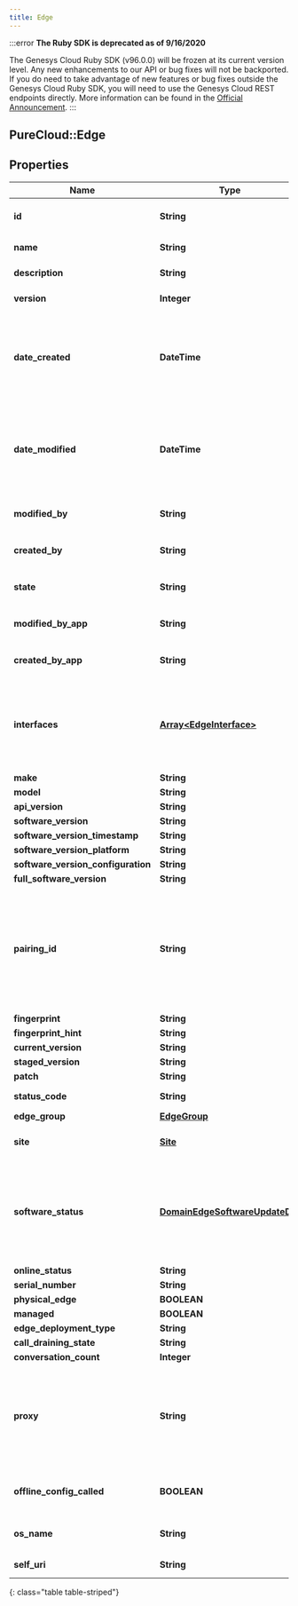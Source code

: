 ```yaml
---
title: Edge
---
```


:::error
**The Ruby SDK is deprecated as of 9/16/2020**

The Genesys Cloud Ruby SDK (v96.0.0) will be frozen at its current version level. Any new enhancements to our API or bug fixes will not be backported. If you do need to take advantage of new features or bug fixes outside the Genesys Cloud Ruby SDK, you will need to use the Genesys Cloud REST endpoints directly. More information can be found in the [Official Announcement](https://developer.mypurecloud.com/forum/t/announcement-genesys-cloud-ruby-sdk-end-of-life/8850).
:::


## PureCloud::Edge

## Properties

|Name | Type | Description | Notes|
|------------ | ------------- | ------------- | -------------|
| **id** | **String** | The globally unique identifier for the object. | [optional] |
| **name** | **String** | The name of the entity. | |
| **description** | **String** | The resource&#39;s description. | [optional] |
| **version** | **Integer** | The current version of the resource. | [optional] |
| **date_created** | **DateTime** | The date the resource was created. Date time is represented as an ISO-8601 string. For example: yyyy-MM-ddTHH:mm:ss.SSSZ | [optional] |
| **date_modified** | **DateTime** | The date of the last modification to the resource. Date time is represented as an ISO-8601 string. For example: yyyy-MM-ddTHH:mm:ss.SSSZ | [optional] |
| **modified_by** | **String** | The ID of the user that last modified the resource. | [optional] |
| **created_by** | **String** | The ID of the user that created the resource. | [optional] |
| **state** | **String** | Indicates if the resource is active, inactive, or deleted. | [optional] |
| **modified_by_app** | **String** | The application that last modified the resource. | [optional] |
| **created_by_app** | **String** | The application that created the resource. | [optional] |
| **interfaces** | [**Array&lt;EdgeInterface&gt;**](EdgeInterface.html) | The list of interfaces for the edge. (Deprecated) Replaced by configuring trunks/ip info on the logical interface instead | [optional] |
| **make** | **String** |  | [optional] |
| **model** | **String** |  | [optional] |
| **api_version** | **String** |  | [optional] |
| **software_version** | **String** |  | [optional] |
| **software_version_timestamp** | **String** |  | [optional] |
| **software_version_platform** | **String** |  | [optional] |
| **software_version_configuration** | **String** |  | [optional] |
| **full_software_version** | **String** |  | [optional] |
| **pairing_id** | **String** | The pairing Id for a hardware Edge in the format: 00000-00000-00000-00000-00000. This field is only required when creating an Edge with a deployment type of HARDWARE. | [optional] |
| **fingerprint** | **String** |  | [optional] |
| **fingerprint_hint** | **String** |  | [optional] |
| **current_version** | **String** |  | [optional] |
| **staged_version** | **String** |  | [optional] |
| **patch** | **String** |  | [optional] |
| **status_code** | **String** | The current status of the Edge. | [optional] |
| **edge_group** | [**EdgeGroup**](EdgeGroup.html) |  | [optional] |
| **site** | [**Site**](Site.html) | The Site to which the Edge is assigned. | [optional] |
| **software_status** | [**DomainEdgeSoftwareUpdateDto**](DomainEdgeSoftwareUpdateDto.html) | Details about an in-progress or recently in-progress Edge software upgrade. This node appears only if a software upgrade was recently initiated for this Edge. | [optional] |
| **online_status** | **String** |  | [optional] |
| **serial_number** | **String** |  | [optional] |
| **physical_edge** | **BOOLEAN** |  | [optional] |
| **managed** | **BOOLEAN** |  | [optional] |
| **edge_deployment_type** | **String** |  | [optional] |
| **call_draining_state** | **String** |  | [optional] |
| **conversation_count** | **Integer** |  | [optional] |
| **proxy** | **String** | Edge HTTP proxy configuration for the WAN port. The field can be a hostname, FQDN, IPv4 or IPv6 address. If port is not included, port 80 is assumed. | [optional] |
| **offline_config_called** | **BOOLEAN** | True if the offline edge configuration endpoint has been called for this edge. | [optional] |
| **os_name** | **String** | The name provided by the operating system of the Edge. | [optional] |
| **self_uri** | **String** | The URI for this object | [optional] |
{: class="table table-striped"}


